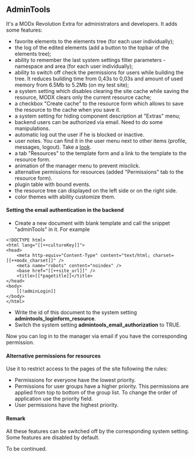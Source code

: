 ## AdminTools

It's a MODx Revolution Extra for administrators and developers. It adds some features:
- favorite elements to the elements tree (for each user individually);
- the log of the edited elements (add a button to the topbar of the elements tree);
- ability to remember the last system settings filter parameters - namespace and area (for each user individually);
- ability to switch off check the permissions for users while building the tree. It reduces building time from 0,43s to 0,03s and amount of used memory from 6.5Mb to 5.2Mb (on my test site);
- a system setting which disables clearing the site cache while saving the resource, MODX clears only the current resource cache; 
- a checkbox "Create cache" to the resource form which allows to save the resource to the cache when you save it.
- a system setting for hiding component description at "Extras" menu;
- backend users can be authorized via email. Need to do some manipulations. 
- automatic log out the user if he is blocked or inactive.
- user notes. You can find it in the user menu next to other items (profile, messages, logout). Take a [look](http://modzone.ru/blog/2016/04/21/admintools-user-notes/).
- a tab "Resources" to the template form and a link to the template to the resource form.
- animation of the manager menu to prevent misclick.
- alternative permissions for resources (added "Permissions" tab to the resource form).
- plugin table with bound events.
- the resource tree can displayed on the left side or on the right side.
- color themes with ability customize them.

#### Setting the email authentication in the backend
* Create a new document with blank template and call the snippet "adminTools" in it. For example
```
<!DOCTYPE html>
<html lang="[[++cultureKey]]">
<head>
    <meta http-equiv="Content-Type" content="text/html; charset=[[++modx_charset]]" />
    <meta name="robots" content="noindex" />
    <base href="[[++site_url]]" />
    <title>[[*pagetitle]]</title>
</head>    
<body>
    [[!adminLogin]]
</body>
</html>
```
* Write the id of this document to the system setting **admintools_loginform_resource**.
* Switch the system setting **admintools_email_authorization** to TRUE.  

Now you can log in to the manager via email if you have the corresponding permission.

#### Alternative permissions for resources
Use it to restrict access to the pages of the site following the rules: 
* Permissions for everyone have the lowest priority.
* Permissions for user groups have a higher priority. This permissions are applied from top to bottom of the group list. To change the order of application use the priority field. 
* User permissions have the highest priority.  


#### Remark
All these features can be switched off by the corresponding system setting. Some features are disabled by default.

To be continued.
